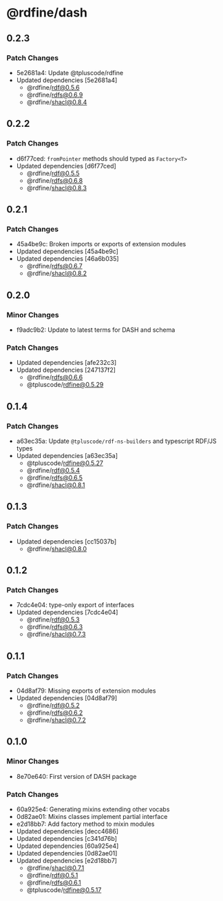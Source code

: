 # @rdfine/dash

## 0.2.3

### Patch Changes

- 5e2681a4: Update @tpluscode/rdfine
- Updated dependencies [5e2681a4]
  - @rdfine/rdf@0.5.6
  - @rdfine/rdfs@0.6.9
  - @rdfine/shacl@0.8.4

## 0.2.2

### Patch Changes

- d6f77ced: `fromPointer` methods should typed as `Factory<T>`
- Updated dependencies [d6f77ced]
  - @rdfine/rdf@0.5.5
  - @rdfine/rdfs@0.6.8
  - @rdfine/shacl@0.8.3

## 0.2.1

### Patch Changes

- 45a4be9c: Broken imports or exports of extension modules
- Updated dependencies [45a4be9c]
- Updated dependencies [46a6b035]
  - @rdfine/rdfs@0.6.7
  - @rdfine/shacl@0.8.2

## 0.2.0

### Minor Changes

- f9adc9b2: Update to latest terms for DASH and schema

### Patch Changes

- Updated dependencies [afe232c3]
- Updated dependencies [247137f2]
  - @rdfine/rdfs@0.6.6
  - @tpluscode/rdfine@0.5.29

## 0.1.4

### Patch Changes

- a63ec35a: Update `@tpluscode/rdf-ns-builders` and typescript RDF/JS types
- Updated dependencies [a63ec35a]
  - @tpluscode/rdfine@0.5.27
  - @rdfine/rdf@0.5.4
  - @rdfine/rdfs@0.6.5
  - @rdfine/shacl@0.8.1

## 0.1.3

### Patch Changes

- Updated dependencies [cc15037b]
  - @rdfine/shacl@0.8.0

## 0.1.2

### Patch Changes

- 7cdc4e04: type-only export of interfaces
- Updated dependencies [7cdc4e04]
  - @rdfine/rdf@0.5.3
  - @rdfine/rdfs@0.6.3
  - @rdfine/shacl@0.7.3

## 0.1.1

### Patch Changes

- 04d8af79: Missing exports of extension modules
- Updated dependencies [04d8af79]
  - @rdfine/rdf@0.5.2
  - @rdfine/rdfs@0.6.2
  - @rdfine/shacl@0.7.2

## 0.1.0

### Minor Changes

- 8e70e640: First version of DASH package

### Patch Changes

- 60a925e4: Generating mixins extending other vocabs
- 0d82ae01: Mixins classes implement partial interface
- e2d18bb7: Add factory method to mixin modules
- Updated dependencies [decc4686]
- Updated dependencies [c341d76b]
- Updated dependencies [60a925e4]
- Updated dependencies [0d82ae01]
- Updated dependencies [e2d18bb7]
  - @rdfine/shacl@0.7.1
  - @rdfine/rdf@0.5.1
  - @rdfine/rdfs@0.6.1
  - @tpluscode/rdfine@0.5.17

